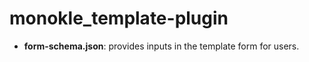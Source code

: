 # monokle_template-plugin



* __form-schema.json__: provides inputs in the template form for users.